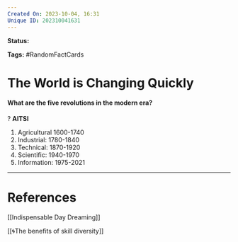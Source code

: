 ```yaml
---
Created On: 2023-10-04, 16:31
Unique ID: 202310041631
---
```

**Status:** 

**Tags:** #RandomFactCards 

# The World is Changing Quickly

#### What are the five revolutions in the modern era?
?
**AITSI**
1. Agricultural 1600-1740
2. Industrial: 1780-1840
3. Technical: 1870-1920
4. Scientific: 1940-1970
5. Information: 1975-2021
<!--SR:!2023-12-21,1,250-->

<!--SR:!2023-10-30,14,250!2023-10-12,3,250-->







---
# References
[[Indispensable Day Dreaming]]

[[🌀The benefits of skill diversity]]